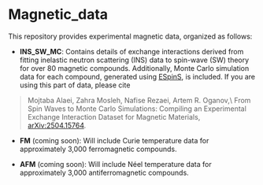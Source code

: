 # Magnetic_data


This repository provides experimental magnetic data, organized as follows:

- **INS_SW_MC**: Contains details of exchange interactions derived from fitting inelastic neutron scattering (INS) data to spin-wave (SW) theory for over 80 magnetic compounds. Additionally, Monte Carlo simulation data for each compound, generated using [ESpinS](https://github.com/nafiserb/ESpinS), is included.
If you are using this part of data, please cite
> Mojtaba Alaei, Zahra Mosleh, Nafise Rezaei, Artem R. Oganov,\\ From Spin Waves to Monte Carlo Simulations: Compiling an Experimental Exchange Interaction Dataset for Magnetic Materials, [arXiv:2504.15764](https://doi.org/10.48550/arXiv.2504.15764).


- **FM** (coming soon): Will include Curie temperature data for approximately 3,000 ferromagnetic compounds.

- **AFM** (coming soon): Will include Néel temperature data for approximately 3,000 antiferromagnetic compounds.

